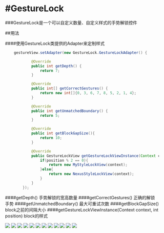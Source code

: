 #GestureLock
===========

###GestureLock是一个可以自定义数量、自定义样式的手势解锁控件

##用法

####使用GestureLock类提供的Adapter来定制样式
```java
    gestureView.setAdapter(new GestureLock.GestureLockAdapter() {

			@Override
			public int getDepth() {
				return 7;
			}

			@Override
			public int[] getCorrectGestures() {
				return new int[]{0, 3, 6, 7, 8, 5, 2, 1, 4};
			}

			@Override
			public int getUnmatchedBoundary() {
				return 5;
			}

			@Override
			public int getBlockGapSize(){
				return 10;
			}

			@Override
			public GestureLockView getGestureLockViewInstance(Context context, int position) {
				if(position % 2 == 0){
					return new MyStyleLockView(context);
				}else{
					return new NexusStyleLockView(context);
				}
			}
		});	

```
  

####getDepth() 手势解锁的宽高数量
####getCorrectGestures() 正确的解锁手势
####getUnmatchedBoundary() 最大可重试次数
####getBlockGapSize() block之前的间隔大小
####getGestureLockViewInstance(Context context, int position) block的样式


![](https://raw.githubusercontent.com/7heaven/GestureLock/master/art/art1.png)
![](https://raw.githubusercontent.com/7heaven/GestureLock/master/art/art2.png)
![](https://raw.githubusercontent.com/7heaven/GestureLock/master/art/art3.png)
![](https://raw.githubusercontent.com/7heaven/GestureLock/master/art/art4.png)
![](https://raw.githubusercontent.com/7heaven/GestureLock/master/art/art5.png)
![](https://raw.githubusercontent.com/7heaven/GestureLock/master/art/art6.png)
![](https://raw.githubusercontent.com/7heaven/GestureLock/master/art/art7.png)
![](https://raw.githubusercontent.com/7heaven/GestureLock/master/art/art8.png)
![](https://raw.githubusercontent.com/7heaven/GestureLock/master/art/art9.png)
![](https://raw.githubusercontent.com/7heaven/GestureLock/master/art/art10.png)
![](https://raw.githubusercontent.com/7heaven/GestureLock/master/art/art11.png)
![](https://raw.githubusercontent.com/7heaven/GestureLock/master/art/art12.png)